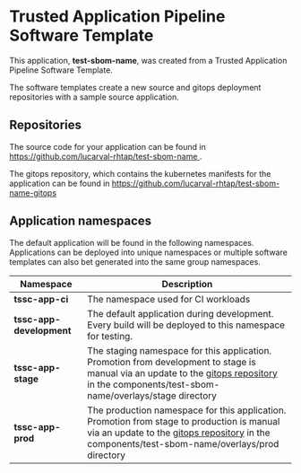 # Trusted Application Pipeline Software Template

This application, **test-sbom-name**, was created from a Trusted Application Pipeline Software Template.

The software templates create a new source and gitops deployment repositories with a sample source application. 

## Repositories

The source code for your application can be found in [https://github.com/lucarval-rhtap/test-sbom-name ](https://github.com/lucarval-rhtap/test-sbom-name ).
 
The gitops repository, which contains the kubernetes manifests for the application can be found in 
[https://github.com/lucarval-rhtap/test-sbom-name-gitops ](https://github.com/lucarval-rhtap/test-sbom-name-gitops ) 

## Application namespaces 

The default application will be found in the following namespaces. Applications can be deployed into unique namespaces or multiple software templates can also bet generated into the same group namespaces.  

|  Namespace   |  Description   |  
| -------- | -------- |
| **tssc-app-ci** | The namespace used for CI workloads |
| **tssc-app-development** | The default application during development. Every build will be deployed to this namespace for testing. |
| **tssc-app-stage** | The staging namespace for this application. Promotion from development to stage is manual via an update to the [gitops repository](https://github.com/lucarval-rhtap/test-sbom-name-gitops ) in the components/test-sbom-name/overlays/stage directory |
| **tssc-app-prod** | The production namespace for this application. Promotion from stage to production is manual via an update to the [gitops repository](https://github.com/lucarval-rhtap/test-sbom-name-gitops ) in the components/test-sbom-name/overlays/prod directory |